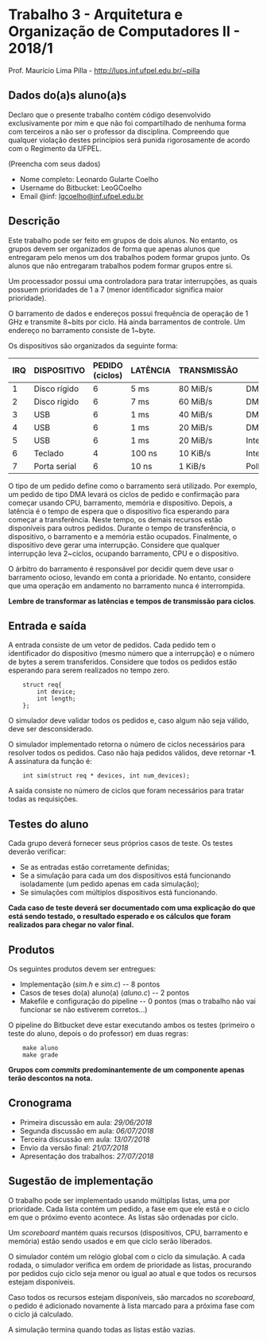 # Trabalho 3 - Arquitetura e Organização de Computadores II - 2018/1
Prof. Maurício Lima Pilla - http://lups.inf.ufpel.edu.br/~pilla

## Dados do(a)s aluno(a)s

Declaro que o presente trabalho contém código desenvolvido exclusivamente por mim e que não foi compartilhado de nenhuma forma com terceiros a não ser o professor da disciplina. Compreendo que qualquer violação destes princípios será punida rigorosamente de acordo com o Regimento da UFPEL.

(Preencha com seus dados)

- Nome completo: Leonardo Gularte Coelho
- Username do Bitbucket: LeoGCoelho
- Email @inf: lgcoelho@inf.ufpel.edu.br


## Descrição

Este trabalho pode ser feito em grupos de dois alunos. No entanto, os grupos devem ser organizados de forma que apenas alunos que entregaram pelo menos um dos trabalhos podem formar grupos junto. Os alunos que não entregaram trabalhos podem formar grupos entre si.


Um processador possui uma controladora para tratar interrupções, as quais possuem prioridades de 1 a 7 (menor identificador significa maior prioridade).

O barramento de dados e endereços possui frequência de operação de 1 GHz e transmite 8~bits por ciclo. Há ainda barramentos de controle. Um endereço no barramento consiste de 1~byte. 

Os dispositivos são organizados da seguinte forma:

| IRQ | DISPOSITIVO | PEDIDO (ciclos) | LATÊNCIA | TRANSMISSÃO | TIPO |
| --- | --- | --- | --- | --- | --- |  
| 1 | Disco rígido | 6 | 5 ms | 80 MiB/s | DMA |
| 2 | Disco rígido | 6 | 7 ms | 60 MiB/s | DMA |
| 3 | USB | 6 | 1 ms | 40 MiB/s | DMA |
| 4 | USB | 6 | 1 ms | 20 MiB/s | DMA |
| 5 | USB | 6 | 1 ms | 20 MiB/s | Interrupção |
| 6 | Teclado | 4 | 100 ns | 10 KiB/s | Interrupção |
| 7 | Porta serial | 6 | 10 ns | 1 KiB/s | Polling | 



O tipo de um pedido define como o barramento será utilizado. Por exemplo, um pedido de tipo DMA levará os ciclos de pedido e confirmação para começar usando CPU, barramento, memória e dispositivo. Depois, a latência é o tempo de espera que o dispositivo fica esperando para começar a transferência. Neste tempo, os demais recursos estão disponíveis para outros pedidos. Durante o tempo de transferência, o dispositivo, o barramento e a memória estão ocupados. Finalmente, o dispositivo deve gerar uma interrupção. Considere que qualquer interrupção leva 2~ciclos, ocupando barramento, CPU e o dispositivo.

O árbitro do barramento é responsável por decidir quem deve usar o barramento ocioso, levando em conta a prioridade. No entanto, considere que uma operação em andamento no barramento nunca é interrompida. 

**Lembre de transformar as latências e tempos de transmissão para ciclos**.

## Entrada e saída

A entrada consiste de um vetor de pedidos. Cada pedido tem o identificador do dispositivo (mesmo número que a interrupção) e o número de bytes a serem transferidos. Considere que todos os pedidos estão esperando para serem realizados no tempo zero.

        struct req{
            int device;
            int length;
        };


O simulador deve validar todos os pedidos e, caso algum não seja válido, deve ser desconsiderado.

O simulador implementado retorna o número de ciclos necessários para resolver todos os pedidos. Caso não haja pedidos válidos, deve retornar **-1**. A assinatura da função é:

        int sim(struct req * devices, int num_devices);

A saída consiste no número de ciclos que foram necessários para tratar todas as requisições.

## Testes do aluno

Cada grupo deverá fornecer seus próprios casos de teste. Os testes deverão verificar:

- Se as entradas estão corretamente definidas;
- Se a simulação para cada um dos dispositivos está funcionando isoladamente (um pedido apenas em cada simulação);
- Se simulações com múltiplos dispositivos está funcionando.

**Cada caso de teste deverá ser documentado com uma explicação do que está sendo testado, o resultado esperado e os cálculos que foram realizados para chegar no valor final.**

## Produtos

Os seguintes produtos devem ser entregues:

* Implementação (*sim.h* e *sim.c*) -- 8 pontos 
* Casos de teses do(a) aluno(a) (*aluno.c*) -- 2 pontos 
* Makefile e configuração do pipeline -- 0 pontos (mas o trabalho não vai funcionar se não estiverem corretos...)

O pipeline do Bitbucket deve estar executando ambos os testes (primeiro o teste do aluno, depois o do professor) em duas regras:

        make aluno
        make grade

**Grupos com _commits_ predominantemente de um componente apenas terão descontos na nota.**

## Cronograma

* Primeira discussão em aula: _29/06/2018_
* Segunda discussão em aula: _06/07/2018_
* Terceira discussão em aula: _13/07/2018_
* Envio da versão final: _21/07/2018_ 
* Apresentação dos trabalhos: _27/07/2018_ 


## Sugestão de implementação

O trabalho pode ser implementado usando múltiplas listas, uma por prioridade. Cada lista contém um pedido, a fase em que ele está e o ciclo em que o próximo evento acontece. As listas são ordenadas por ciclo. 

Um _scoreboard_ mantém quais recursos (dispositivos, CPU, barramento e memória) estão sendo usados e em que ciclo serão liberados.

O simulador contém um relógio global com o ciclo da simulação. A cada rodada, o simulador verifica em ordem de prioridade as listas, procurando por pedidos cujo ciclo seja menor ou igual ao atual e que todos os recursos estejam disponíveis. 

Caso todos os recursos estejam disponíveis, são marcados no _scoreboard_, o pedido é adicionado novamente à lista marcado para a próxima fase com o ciclo já calculado.

A simulação termina quando todas as listas estão vazias.



